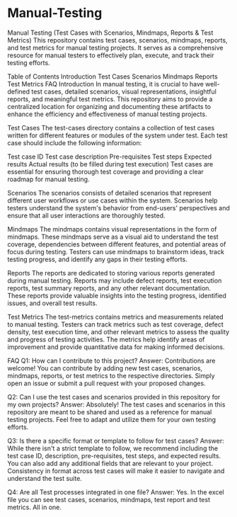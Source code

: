 # Manual-Testing
Manual Testing (Test Cases with Scenarios, Mindmaps, Reports & Test Metrics)
This repository contains test cases, scenarios, mindmaps, reports, and test metrics for manual testing projects. It serves as a comprehensive resource for manual testers to effectively plan, execute, and track their testing efforts.

Table of Contents
Introduction
Test Cases
Scenarios
Mindmaps
Reports
Test Metrics
FAQ
Introduction
In manual testing, it is crucial to have well-defined test cases, detailed scenarios, visual representations, insightful reports, and meaningful test metrics. This repository aims to provide a centralized location for organizing and documenting these artifacts to enhance the efficiency and effectiveness of manual testing projects.

Test Cases
The test-cases directory contains a collection of test cases written for different features or modules of the system under test. Each test case should include the following information:

Test case ID
Test case description
Pre-requisites
Test steps
Expected results
Actual results (to be filled during test execution)
Test cases are essential for ensuring thorough test coverage and providing a clear roadmap for manual testing.

Scenarios
The scenarios consists of detailed scenarios that represent different user workflows or use cases within the system. Scenarios help testers understand the system's behavior from end-users' perspectives and ensure that all user interactions are thoroughly tested.

Mindmaps
The mindmaps contains visual representations in the form of mindmaps. These mindmaps serve as a visual aid to understand the test coverage, dependencies between different features, and potential areas of focus during testing. Testers can use mindmaps to brainstorm ideas, track testing progress, and identify any gaps in their testing efforts.

Reports
The reports are dedicated to storing various reports generated during manual testing. Reports may include defect reports, test execution reports, test summary reports, and any other relevant documentation. These reports provide valuable insights into the testing progress, identified issues, and overall test results.

Test Metrics
The test-metrics contains metrics and measurements related to manual testing. Testers can track metrics such as test coverage, defect density, test execution time, and other relevant metrics to assess the quality and progress of testing activities. The metrics help identify areas of improvement and provide quantitative data for making informed decisions.

FAQ
Q1: How can I contribute to this project?
Answer: Contributions are welcome! You can contribute by adding new test cases, scenarios, mindmaps, reports, or test metrics to the respective directories. Simply open an issue or submit a pull request with your proposed changes.

Q2: Can I use the test cases and scenarios provided in this repository for my own projects?
Answer: Absolutely! The test cases and scenarios in this repository are meant to be shared and used as a reference for manual testing projects. Feel free to adapt and utilize them for your own testing efforts.

Q3: Is there a specific format or template to follow for test cases?
Answer: While there isn't a strict template to follow, we recommend including the test case ID, description, pre-requisites, test steps, and expected results. You can also add any additional fields that are relevant to your project. Consistency in format across test cases will make it easier to navigate and understand the test suite.

Q4: Are all Test processes integrated in one file?
Answer: Yes. In the excel file you can see test cases, scenarios, mindmaps, test report and test metrics. All in one.
